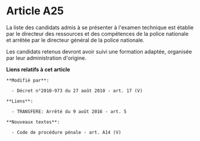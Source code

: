 # Article A25

La liste des candidats admis à se présenter à l'examen technique est établie par le       directeur des ressources et des
compétences de la police nationale  et arrêtée par le directeur général de la police nationale. 

Les candidats retenus devront avoir suivi une formation adaptée, organisée par leur administration d'origine.

**Liens relatifs à cet article**

	**Modifié par**:

	  - Décret n°2010-973 du 27 août 2010 - art. 17 (V)

	**Liens**:

	  - TRANSFERE: Arrêté du 9 août 2016 - art. 5

	**Nouveaux textes**:

	  - Code de procédure pénale - art. A14 (V)
